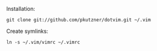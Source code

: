 Installation:

    git clone git://github.com/pkutzner/dotvim.git ~/.vim

Create symlinks:

    ln -s ~/.vim/vimrc ~/.vimrc
